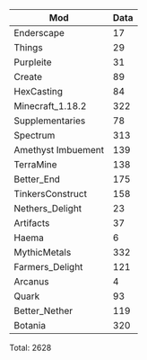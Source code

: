 | Mod | Data |
| --- | --- |
| Enderscape | 17 |
| Things | 29 |
| Purpleite | 31 |
| Create | 89 |
| HexCasting | 84 |
| Minecraft_1.18.2 | 322 |
| Supplementaries | 78 |
| Spectrum | 313 |
| Amethyst Imbuement | 139 |
| TerraMine | 138 |
| Better_End | 175 |
| TinkersConstruct | 158 |
| Nethers_Delight | 23 |
| Artifacts | 37 |
| Haema | 6 |
| MythicMetals | 332 |
| Farmers_Delight | 121 |
| Arcanus | 4 |
| Quark | 93 |
| Better_Nether | 119 |
| Botania | 320 |
Total: 2628
